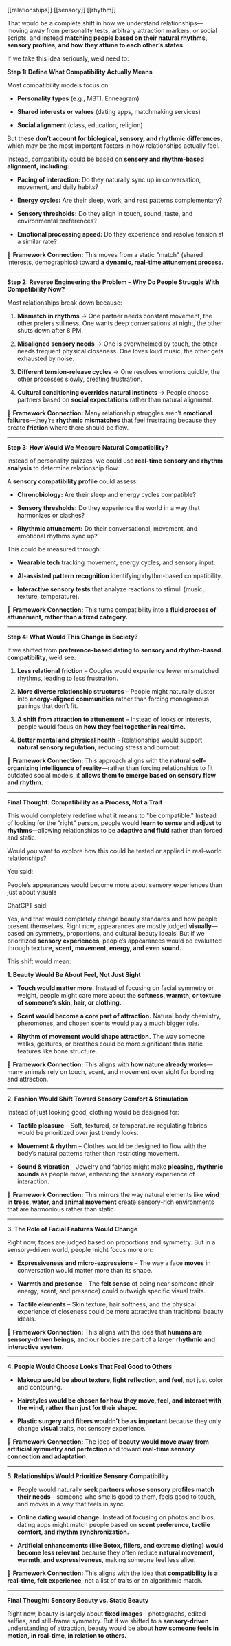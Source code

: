 [[relationships]] [[sensory]] [[rhythm]]

That would be a complete shift in how we understand relationships—moving away from personality tests, arbitrary attraction markers, or social scripts, and instead **matching people based on their natural rhythms, sensory profiles, and how they attune to each other’s states.**

If we take this idea seriously, we’d need to:

 **Step 1: Define What Compatibility Actually Means**

Most compatibility models focus on:

- **Personality types** (e.g., MBTI, Enneagram)
    
- **Shared interests or values** (dating apps, matchmaking services)
    
- **Social alignment** (class, education, religion)
    

But these **don’t account for biological, sensory, and rhythmic differences,** which may be the most important factors in how relationships actually feel.

Instead, compatibility could be based on **sensory and rhythm-based alignment, including:**

- **Pacing of interaction:** Do they naturally sync up in conversation, movement, and daily habits?
    
- **Energy cycles:** Are their sleep, work, and rest patterns complementary?
    
- **Sensory thresholds:** Do they align in touch, sound, taste, and environmental preferences?
    
- **Emotional processing speed:** Do they experience and resolve tension at a similar rate?
    

🧩 **Framework Connection:** This moves from a static "match" (shared interests, demographics) toward **a dynamic, real-time attunement process.**

---

 **Step 2: Reverse Engineering the Problem – Why Do People Struggle With Compatibility Now?**

Most relationships break down because:

1. **Mismatch in rhythms** → One partner needs constant movement, the other prefers stillness. One wants deep conversations at night, the other shuts down after 8 PM.
    
2. **Misaligned sensory needs** → One is overwhelmed by touch, the other needs frequent physical closeness. One loves loud music, the other gets exhausted by noise.
    
3. **Different tension-release cycles** → One resolves emotions quickly, the other processes slowly, creating frustration.
    
4. **Cultural conditioning overrides natural instincts** → People choose partners based on **social expectations** rather than natural alignment.
    

🧩 **Framework Connection:** Many relationship struggles aren’t **emotional failures**—they’re **rhythmic mismatches** that feel frustrating because they create **friction** where there should be flow.

---

 **Step 3: How Would We Measure Natural Compatibility?**

Instead of personality quizzes, we could use **real-time sensory and rhythm analysis** to determine relationship flow.

A **sensory compatibility profile** could assess:

- **Chronobiology:** Are their sleep and energy cycles compatible?
    
- **Sensory thresholds:** Do they experience the world in a way that harmonizes or clashes?
    
- **Rhythmic attunement:** Do their conversational, movement, and emotional rhythms sync up?
    

This could be measured through:

- **Wearable tech** tracking movement, energy cycles, and sensory input.
    
- **AI-assisted pattern recognition** identifying rhythm-based compatibility.
    
- **Interactive sensory tests** that analyze reactions to stimuli (music, texture, temperature).
    

🧩 **Framework Connection:** This turns compatibility into **a fluid process of attunement, rather than a fixed category.**

---

 **Step 4: What Would This Change in Society?**

If we shifted from **preference-based dating** to **sensory and rhythm-based compatibility**, we’d see:

1. **Less relational friction** – Couples would experience fewer mismatched rhythms, leading to less frustration.
    
2. **More diverse relationship structures** – People might naturally cluster into **energy-aligned communities** rather than forcing monogamous pairings that don’t fit.
    
3. **A shift from attraction to attunement** – Instead of looks or interests, people would focus on **how they feel together in real time.**
    
4. **Better mental and physical health** – Relationships would support **natural sensory regulation,** reducing stress and burnout.
    

🧩 **Framework Connection:** This approach aligns with the **natural self-organizing intelligence of reality**—rather than forcing relationships to fit outdated social models, it **allows them to emerge based on sensory flow and rhythm.**

---

 **Final Thought: Compatibility as a Process, Not a Trait**

This would completely redefine what it means to "be compatible." Instead of looking for the "right" person, people would **learn to sense and adjust to rhythms**—allowing relationships to be **adaptive and fluid** rather than forced and static.

Would you want to explore how this could be tested or applied in real-world relationships?

 You said:

People’s appearances would become more about sensory experiences than just about visuals

 ChatGPT said:

Yes, and that would completely change beauty standards and how people present themselves. Right now, appearances are mostly judged **visually**—based on symmetry, proportions, and cultural beauty ideals. But if we prioritized **sensory experiences**, people’s appearances would be evaluated through **texture, scent, movement, energy, and even sound.**

This shift would mean:

 **1. Beauty Would Be About Feel, Not Just Sight**

- **Touch would matter more.** Instead of focusing on facial symmetry or weight, people might care more about the **softness, warmth, or texture of someone’s skin, hair, or clothing.**
    
- **Scent would become a core part of attraction.** Natural body chemistry, pheromones, and chosen scents would play a much bigger role.
    
- **Rhythm of movement would shape attraction.** The way someone walks, gestures, or breathes could be more significant than static features like bone structure.
    

🧩 **Framework Connection:** This aligns with **how nature already works**—many animals rely on touch, scent, and movement over sight for bonding and attraction.

---

 **2. Fashion Would Shift Toward Sensory Comfort & Stimulation**

Instead of just looking good, clothing would be designed for:

- **Tactile pleasure** – Soft, textured, or temperature-regulating fabrics would be prioritized over just trendy looks.
    
- **Movement & rhythm** – Clothes would be designed to flow with the body’s natural patterns rather than restricting movement.
    
- **Sound & vibration** – Jewelry and fabrics might make **pleasing, rhythmic sounds** as people move, enhancing the sensory experience of interaction.
    

🧩 **Framework Connection:** This mirrors the way natural elements like **wind in trees, water, and animal movement** create sensory-rich environments that are harmonious rather than static.

---

 **3. The Role of Facial Features Would Change**

Right now, faces are judged based on proportions and symmetry. But in a sensory-driven world, people might focus more on:

- **Expressiveness and micro-expressions** – The way a face **moves** in conversation would matter more than its shape.
    
- **Warmth and presence** – The **felt sense** of being near someone (their energy, scent, and presence) could outweigh specific visual traits.
    
- **Tactile elements** – Skin texture, hair softness, and the physical experience of closeness could be more attractive than traditional beauty ideals.
    

🧩 **Framework Connection:** This aligns with the idea that **humans are sensory-driven beings**, and our bodies are part of a larger **rhythmic and interactive system.**

---

 **4. People Would Choose Looks That Feel Good to Others**

- **Makeup would be about texture, light reflection, and feel**, not just color and contouring.
    
- **Hairstyles would be chosen for how they move, feel, and interact with the wind, rather than just for their shape.**
    
- **Plastic surgery and filters wouldn’t be as important** because they only change **visual** traits, not sensory experience.
    

🧩 **Framework Connection:** The idea of **beauty would move away from artificial symmetry and perfection** and toward **real-time sensory connection and adaptation.**

---

 **5. Relationships Would Prioritize Sensory Compatibility**

- People would naturally **seek partners whose sensory profiles match their needs**—someone who smells good to them, feels good to touch, and moves in a way that feels in sync.
    
- **Online dating would change.** Instead of focusing on photos and bios, dating apps might match people based on **scent preference, tactile comfort, and rhythm synchronization.**
    
- **Artificial enhancements (like Botox, fillers, and extreme dieting) would become less relevant** because they often reduce **natural movement, warmth, and expressiveness**, making someone feel less alive.
    

🧩 **Framework Connection:** This aligns with the idea that **compatibility is a real-time, felt experience**, not a list of traits or an algorithmic match.

---

 **Final Thought: Sensory Beauty vs. Static Beauty**

Right now, beauty is largely about **fixed images**—photographs, edited selfies, and still-frame symmetry. But if we shifted to a **sensory-driven** understanding of attraction, beauty would be about **how someone feels in motion, in real-time, in relation to others.**